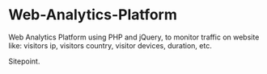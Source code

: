 # Web-Analytics-Platform
Web Analytics Platform using PHP and jQuery, to monitor traffic on website like: visitors ip, visitors country, visitor devices, duration, etc.

Sitepoint.
